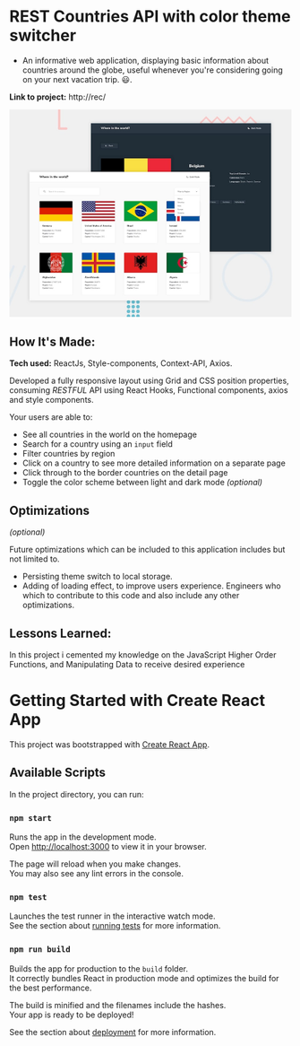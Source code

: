 # REST Countries API with color theme switcher

- An informative web application, displaying basic information about countries around the globe, useful whenever you're considering going on your next vacation trip. &#128515;.

**Link to project:** http://rec/

![alt tag](./src/assets/desktop-preview.jpg)

## How It's Made:

**Tech used:** ReactJs, Style-components, Context-API, Axios.

Developed a fully responsive layout using Grid and CSS position properties, consuming _RESTFUL_ API using React Hooks, Functional components, axios and style components.

Your users are able to:

- See all countries in the world on the homepage
- Search for a country using an `input` field
- Filter countries by region
- Click on a country to see more detailed information on a separate page
- Click through to the border countries on the detail page
- Toggle the color scheme between light and dark mode _(optional)_

## Optimizations

_(optional)_

Future optimizations which can be included to this application includes but not limited to.

- Persisting theme switch to local storage.
- Adding of loading effect, to improve users experience.
  Engineers who which to contribute to this code and also include any other optimizations.

## Lessons Learned:

In this project i cemented my knowledge on the JavaScript Higher Order Functions, and Manipulating Data to receive desired experience

<!-- ## Examples:
Take a look at these couple examples that I have in my own portfolio:

**Palettable:** https://github.com/alecortega/palettable

**Twitter Battle:** https://github.com/alecortega/twitter-battle

**Patch Panel:** https://github.com/alecortega/patch-panel
 -->

# Getting Started with Create React App

This project was bootstrapped with [Create React App](https://github.com/facebook/create-react-app).

## Available Scripts

In the project directory, you can run:

### `npm start`

Runs the app in the development mode.\
Open [http://localhost:3000](http://localhost:3000) to view it in your browser.

The page will reload when you make changes.\
You may also see any lint errors in the console.

### `npm test`

Launches the test runner in the interactive watch mode.\
See the section about [running tests](https://facebook.github.io/create-react-app/docs/running-tests) for more information.

### `npm run build`

Builds the app for production to the `build` folder.\
It correctly bundles React in production mode and optimizes the build for the best performance.

The build is minified and the filenames include the hashes.\
Your app is ready to be deployed!

See the section about [deployment](https://facebook.github.io/create-react-app/docs/deployment) for more information.
